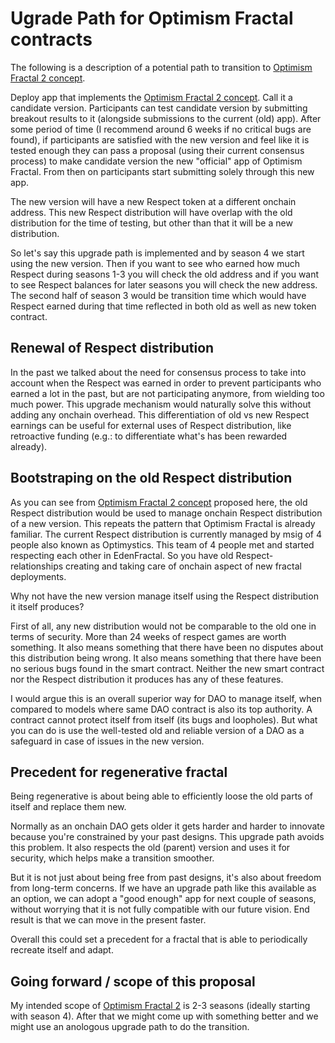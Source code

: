 # Ugrade Path for Optimism Fractal contracts

The following is a description of a potential path to transition to [Optimism Fractal 2 concept](./CONCEPT.md).

Deploy app that implements the [Optimism Fractal 2 concept](./CONCEPT.md). Call it a candidate version. Participants can test candidate version by submitting breakout results to it (alongside submissions to the current (old) app). After some period of time (I recommend around 6 weeks if no critical bugs are found), if participants are satisfied with the new version and feel like it is tested enough they can pass a proposal (using their current consensus process) to make candidate version the new "official" app of Optimism Fractal. From then on participants start submitting solely through this new app.

The new version will have a new Respect token at a different onchain address. This new Respect distribution will have overlap with the old distribution for the time of testing, but other than that it will be a new distribution. 

So let's say this upgrade path is implemented and by season 4 we start using the new version. Then if you want to see who earned how much Respect during seasons 1-3 you will check the old address and if you want to see Respect balances for later seasons you will check the new address. The second half of season 3 would be transition time which would have Respect earned during that time reflected in both old as well as new token contract.

## Renewal of Respect distribution
In the past we talked about the need for consensus process to take into account when the Respect was earned in order to prevent participants who earned a lot in the past, but are not participating anymore, from wielding too much power. This upgrade mechanism would naturally solve this without adding any onchain overhead. This differentiation of old vs new Respect earnings can be useful for external uses of Respect distribution, like retroactive funding (e.g.: to differentiate what's has been rewarded already).

## Bootstraping on the old Respect distribution
As you can see from [Optimism Fractal 2 concept](./CONCEPT.md) proposed here, the old Respect distribution would be used to manage onchain Respect distribution of a new version. This repeats the pattern that Optimism Fractal is already familiar. The current Respect distribution is currently managed by msig of 4 people also known as Optimystics. This team of 4 people met and started respecting each other in EdenFractal. So you have old Respect-relationships creating and taking care of onchain aspect of new fractal deployments.

Why not have the new version manage itself using the Respect distribution it itself produces? 

First of all, any new distribution would not be comparable to the old one in terms of security. More than 24 weeks of respect games are worth something. It also means something that there have been no disputes about this distribution being wrong. It also means something that there have been no serious bugs found in the smart contract. Neither the new smart contract nor the Respect distribution it produces has any of these features.

I would argue this is an overall superior way for DAO to manage itself, when compared to models where same DAO contract is also its top authority. A contract cannot protect itself from itself (its bugs and loopholes). But what you can do is use the well-tested old and reliable version of a DAO as a safeguard in case of issues in the new version.

## Precedent for regenerative fractal
Being regenerative is about being able to efficiently loose the old parts of itself and replace them new.

Normally as an onchain DAO gets older it gets harder and harder to innovate because you're constrained by your past designs. This upgrade path avoids this problem. It also respects the old (parent) version and uses it for security, which helps make a transition smoother.

But it is not just about being free from past designs, it's also about freedom from long-term concerns. If we have an upgrade path like this available as an option, we can adopt a "good enough" app for next couple of seasons, without worrying that it is not fully compatible with our future vision. End result is that we can move in the present faster.

Overall this could set a precedent for a fractal that is able to periodically recreate itself and adapt.

## Going forward / scope of this proposal
My intended scope of [Optimism Fractal 2](./CONCEPT.md) is 2-3 seasons (ideally starting with season 4). After that we might come up with something better and we might use an anologous upgrade path to do the transition.



